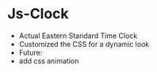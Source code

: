 # Js-Clock

- Actual Eastern Standard Time Clock
- Customized the CSS for a dynamic look 
- Future:
- add css animation
